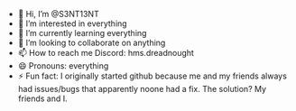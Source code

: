 - 👋 Hi, I’m @S3NT13NT
- 👀 I’m interested in everything
- 🌱 I’m currently learning everything
- 💞️ I’m looking to collaborate on anything
- 📫 How to reach me Discord: hms.dreadnought
- 😄 Pronouns: everything
- ⚡ Fun fact: I originally started github because me and my friends always had issues/bugs that apparently noone had a fix. 
The solution? My friends and I.
<!---
S3NT13NT/S3NT13NT is a ✨ special ✨ repository because its `README.md` (this file) appears on your GitHub profile.
You can click the Preview link to take a look at your changes.
--->
